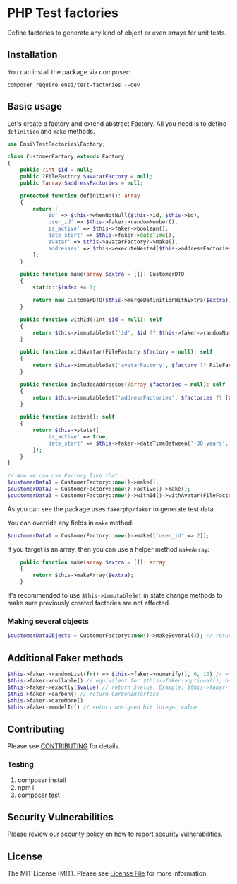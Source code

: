 # PHP Test factories

Define factories to generate any kind of object or even arrays for unit tests.

## Installation

You can install the package via composer:

`composer require ensi/test-factories --dev`

## Basic usage

Let's create a factory and extend abstract Factory.
All you need is to define `definition` and `make` methods.

```php
use Ensi\TestFactories\Factory;

class CustomerFactory extends Factory
{
    public ?int $id = null;
    public ?FileFactory $avatarFactory = null;
    public ?array $addressFactories = null;

    protected function definition(): array
    {
        return [
            'id' => $this->whenNotNull($this->id, $this->id),
            'user_id' => $this->faker->randomNumber(),
            'is_active' => $this->faker->boolean(),
            'date_start' => $this->faker->dateTime(),
            'avatar' => $this->avatarFactory?->make(),
            'addresses' => $this->executeNested($this->addressFactories, new FactoryMissingValue()),
        ];
    }

    public function make(array $extra = []): CustomerDTO
    {
        static::$index += 1;

        return new CustomerDTO($this->mergeDefinitionWithExtra($extra));
    }

    public function withId(?int $id = null): self
    {
        return $this->immutableSet('id', $id ?? $this->faker->randomNumber());
    }

    public function withAvatar(FileFactory $factory = null): self
    {
        return $this->immutableSet('avatarFactory', $factory ?? FileFactory::new());
    }

    public function includesAddresses(?array $factories = null): self
    {
        return $this->immutableSet('addressFactories', $factories ?? [CustomerAddressFactory::new()]);
    }

    public function active(): self
    {
        return $this->state([
            'is_active' => true,
            'date_start' => $this->faker->dateTimeBetween('-30 years', 'now'),
        ]);
    }
}

// Now we can use Factory like that
$customerData1 = CustomerFactory::new()->make();
$customerData2 = CustomerFactory::new()->active()->make();
$customerData3 = CustomerFactory::new()->withId()->withAvatar(FileFactory::new()->someCustomMethod())->make();
```

As you can see the package uses `fakerphp/faker` to generate test data.

You can override any fields in `make` method:

```php
$customerData1 = CustomerFactory::new()->make(['user_id' => 2]);
```

If you target is an array, then you can use a helper method `makeArray`:

```php
    public function make(array $extra = []): array
    {
        return $this->makeArray($extra);
    }
```

It's recommended to use `$this->immutableSet` in state change methods to make sure previously created factories are not affected.

### Making several objects

```php
$customerDataObjects = CustomerFactory::new()->makeSeveral(3); // returns Illuminate\Support\Collection with 3 elements
```

## Additional Faker methods

```php
$this->faker->randomList(fn() => $this->faker->numerify(), 0, 10) // => ['123', ..., '456']
$this->faker->nullable() // equivalent for $this->faker->optional(), but work with boolean parameter or global static setting
$this->faker->exactly($value) // return $value. Example: $this->faker->nullable()->exactly(AnotherFactory::new()->make())
$this->faker->carbon() // return CarbonInterface
$this->faker->dateMore()
$this->faker->modelId() // return unsigned bit integer value
```

## Contributing

Please see [CONTRIBUTING](.github/CONTRIBUTING.md) for details.

### Testing

1. composer install
2. npm i
3. composer test

## Security Vulnerabilities

Please review [our security policy](../../security/policy) on how to report security vulnerabilities.

## License

The MIT License (MIT). Please see [License File](LICENSE.md) for more information.

